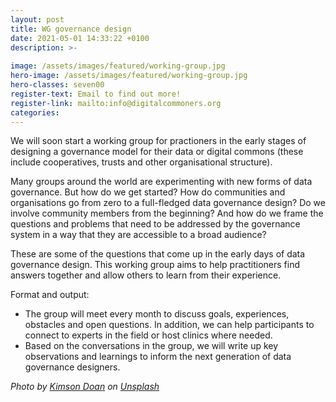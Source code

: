 ```yaml
---
layout: post
title: WG governance design
date: 2021-05-01 14:33:22 +0100
description: >-
  
image: /assets/images/featured/working-group.jpg
hero-image: /assets/images/featured/working-group.jpg
hero-classes: seven00
register-text: Email to find out more!
register-link: mailto:info@digitalcommoners.org
categories:
---
```


We will soon start a working group for practioners in the early stages of designing a governance model for their data or digital commons (these include cooperatives, trusts and other organisational structure). 

Many groups around the world are experimenting with new forms of data governance. But how do we get started? How do communities and organisations go from zero to a full-fledged data governance design? Do we involve community members from the beginning? And how do we frame the questions and problems that need to be addressed by the governance system in a way that they are accessible to a broad audience?

These are some of the questions that come up in the early days of data governance design. This working group aims to help practitioners find answers together and allow others to learn from their experience.

Format and output:
- The group will meet every month to discuss goals, experiences, obstacles and open questions. In addition, we can help participants to connect to experts in the field or host clinics where needed. 
- Based on the conversations in the group, we will write up key observations and learnings to inform the next generation of data governance designers.





<span style="font-style: italic;">Photo by <a href="https://unsplash.com/@kimsondoan?utm_source=unsplash&amp;utm_medium=referral&amp;utm_content=creditCopyText">Kimson Doan</a> on <a href="https://unsplash.com/s/photos/group?utm_source=unsplash&amp;utm_medium=referral&amp;utm_content=creditCopyText">Unsplash</a></span>